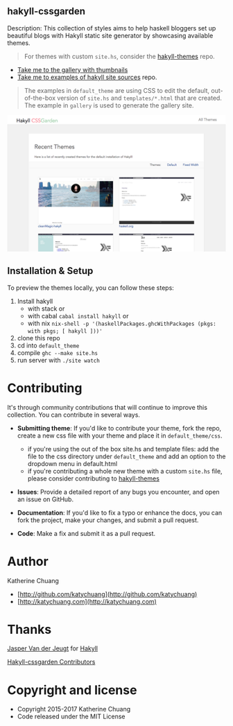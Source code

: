 ## hakyll-cssgarden

Description: This collection of styles aims to help haskell bloggers set up beautiful blogs with Hakyll static site generator by showcasing available themes.

> For themes with custom `site.hs`, consider the [hakyll-themes](http://github.com/katychuang/hakyll-themes) repo.

* [Take me to the gallery with thumbnails](http://katychuang.com/hakyll-cssgarden/gallery)
* [Take me to examples of hakyll site sources](http://github.com/katychuang/hakyll-themes) repo.

> The examples in `default_theme` are using CSS to edit the default, out-of-the-box version of `site.hs` and `templates/*.html` that are created.
> The example in `gallery` is used to generate the gallery site.

![](hakyllCSSGarden_preview.png)

## Installation & Setup

To preview the themes locally, you can follow these steps:

1. Install hakyll 
    * with stack or
    * with cabal `cabal install hakyll` or 
    * with nix `nix-shell -p '(haskellPackages.ghcWithPackages (pkgs: with pkgs; [ hakyll ]))'`
2. clone this repo
3. cd into `default_theme`
4. compile `ghc --make site.hs`
4. run server with `./site watch` 

# Contributing

It's through community contributions that will continue to improve this collection. You can contribute in several ways.

* **Submitting theme**: If you'd like to contribute your theme, fork the repo, create a new css file with your theme and place it in `default_theme/css`. 
    * if you're using the out of the box site.hs and template files: add the file to the css directory under `default_theme` and add an option to the dropdown menu in default.html
    * if you're contributing a whole new theme with a custom `site.hs` file, please consider contributing to [hakyll-themes](http://github.com/katychuang/hakyll-themes)

* **Issues**: Provide a detailed report of any bugs you encounter, and open an issue on GitHub.

* **Documentation**: If you'd like to fix a typo or enhance the docs, you can fork the project, make your changes, and submit a pull request. 

* **Code**: Make a fix and submit it as a pull request.

# Author

Katherine Chuang

* [http://github.com/katychuang](http://github.com/katychuang)
* [http://katychuang.com](http://katychuang.com)

# Thanks

[Jasper Van der Jeugt](https://github.com/jaspervdj) for [Hakyll](https://jaspervdj.be/hakyll/index.html)

[Hakyll-cssgarden Contributors](https://github.com/katychuang/hakyll-cssgarden/pulls?q=is%3Apr+is%3Aclosed)

# Copyright and license

* Copyright 2015-2017 Katherine Chuang
* Code released under the MIT License

